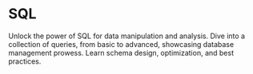# SQL
Unlock the power of SQL for data manipulation and analysis. Dive into a collection of queries, from basic to advanced, showcasing database management prowess. Learn schema design, optimization, and best practices.
